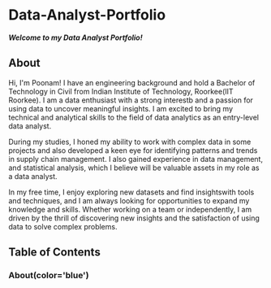 # Data-Analyst-Portfolio
**_Welcome to my Data Analyst Portfolio!_**

## About
Hi, I'm Poonam! I have an engineering background and hold a Bachelor of Technology in Civil from Indian Institute of Technology, Roorkee(IIT Roorkee).
I am a data enthusiast with a strong interestb and a passion for using data to uncover meaningful insights. I am excited to bring my technical and analytical skills to the field of data analytics as an entry-level data analyst.

During my studies, I honed my ability to work with complex data in some projects and also developed a keen eye for identifying patterns and trends in supply chain management. I also gained experience in data management, and statistical analysis, which I believe will be valuable assets in my role as a data analyst.

In my free time, I enjoy exploring new datasets and find insightswith tools and techniques, and I am always looking for opportunities to expand my knowledge and skills. Whether working on a team or independently, I am driven by the thrill of discovering new insights and the satisfaction of using data to solve complex problems.
## Table of Contents
### About(color='blue')
